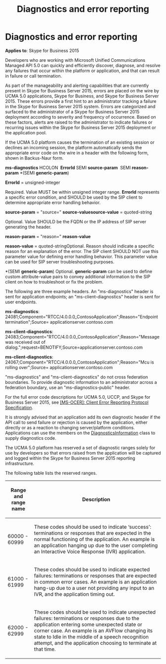 ﻿---
title: Diagnostics and error reporting
TOCTitle: Diagnostics and error reporting
ms:assetid: 6c2b33a0-a4f3-444f-a5fb-fb905bdd2f37
ms:mtpsurl: https://msdn.microsoft.com/library/Dn466074(v=office.16)
ms:contentKeyID: 65239998
ms.date: 07/27/2015
mtps_version: v=office.16
---

# Diagnostics and error reporting


**Applies to**: Skype for Business 2015

Developers who are working with Microsoft Unified Communications Managed API 5.0 can quickly and efficiently discover, diagnose, and resolve any failures that occur within the platform or application, and that can result in failure or call termination.

As part of the manageability and alerting capabilities that are currently present in Skype for Business Server 2015, errors are placed on the wire by UCMA 5.0 applications, Skype for Business, and Skype for Business Server 2015. These errors provide a first hint to an administrator tracking a failure in the Skype for Business Server 2015 system. Errors are categorized and surfaced to the administrator of a Skype for Business Server 2015 deployment according to severity and frequency of occurrence. Based on these factors, alerts are raised to the administrator to indicate failures or recurring issues within the Skype for Business Server 2015 deployment or the application pool.

If the UCMA 5.0 platform causes the termination of an existing session or declines an incoming session, the platform automatically sends the appropriate error code on the wire in a header with the following form, shown in Backus-Naur form.

**ms-diagnostics** HCOLON  **ErrorId** SEMI **source-param**  SEMI **reason-param** \*(SEMI **generic-param**)

**ErrorId** = unsigned-integer

Required. Value MUST be within unsigned integer range. **ErrorId** represents a specific error condition, and SHOULD be used by the SIP client to determine appropriate error handling behavior.

**source-param** = "source=" **source-valuesource-value** = quoted-string

Optional. Value SHOULD be the FQDN or the IP address of SIP server generating the header.

**reason-param** = "reason=" **reason-value**

**reason-value** = quoted-stringOptional. Reason should indicate a specific reason for an explanation of the error. The SIP client SHOULD NOT use this parameter value for defining error handling behavior. This parameter value can be used for SIP server troubleshooting purposes.

\*(SEMI **generic-param**) Optional. **generic-param** can be used to define custom attribute-value pairs to convey additional information to the SIP client on how to troubleshoot or fix the problem.

The following are three example headers. An "ms-diagnostics" header is sent for application endpoints; an "ms-client-diagnostics" header is sent for user endpoints.

**ms-diagnostics**: 24081;Component="RTCC/4.0.0.0\_ContosoApplication";Reason="Endpoint termination";Source= applicationserver.contoso.com

**ms-client-diagnostics**: 24083;Component="RTCC/4.0.0.0\_ContosoApplication";Reason="Message was received out of dialog.";request=BENOTIFY;Source=applicationserver.contoso.com

**ms-client-diagnostics**: 24067;Component="RTCC/4.0.0.0\_ContosoApplication";Reason="Mcu is rolling over";Source= applicationserver.contoso.com

"ms-diagnostics" and "ms-client-diagnostics" do not cross federation boundaries. To provide diagnostic information to an administrator across a federation boundary, use an "ms-diagnostics-public" header.

For the full error code descriptions for UCMA 5.0, UCCP, and Skype for Business Server 2015, see [\[MS-OCER\]: Client Error Reporting Protocol Specification](https://msdn.microsoft.com/library/cc431503.aspx).

It is strongly advised that an application add its own diagnostic header if the API call to send failure or rejection is caused by the application, either directly or as a reaction to changing server/platform conditions. Applications can use the members on the [DiagnosticsInformation](https://msdn.microsoft.com/library/hh161812\(v=office.16\)) class to supply diagnostics code.

The UCMA 5.0 platform has reserved a set of diagnostic ranges solely for use by developers so that errors raised from the application will be captured and logged within the Skype for Business Server 2015 reporting infrastructure.

The following table lists the reserved ranges.

<table>
<colgroup>
<col />
<col />
</colgroup>
<thead>
<tr class="header">
<th><p>Range and range name</p></th>
<th><p>Description</p></th>
</tr>
</thead>
<tbody>
<tr class="odd">
<td><p>60000 - 60999</p></td>
<td><p>These codes should be used to indicate ‘success’: terminations or responses that are expected in the normal functioning of the application. An example is an application hanging up due to the user completing an Interactive Voice Response (IVR) application.</p></td>
</tr>
<tr class="even">
<td><p>61000 - 61999</p></td>
<td><p>These codes should be used to indicate expected failures: terminations or responses that are expected in common error cases. An example is an application hang-up due to a user not providing any input to an IVR, and the application timing out.</p></td>
</tr>
<tr class="odd">
<td><p>62000 - 62999</p></td>
<td><p>These codes should be used to indicate unexpected failures: terminations or responses due to the application entering some unexpected state or corner case. An example is an AVFlow changing its state to Idle in the middle of a speech recognition attempt, and the application choosing to terminate at that time.</p></td>
</tr>
</tbody>
</table>

